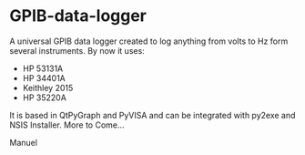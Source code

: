 # GPIB-data-logger
A universal GPIB data logger created to log anything from volts to Hz form several instruments.
By now it uses:

   - HP 53131A
   - HP 34401A
   - Keithley 2015
   - HP 35220A
   
It is based in QtPyGraph and PyVISA and can be integrated with py2exe and NSIS Installer.
More to Come...

Manuel
